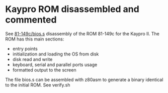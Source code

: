 # Kaypro ROM disassembled and commented

See [81-149c/bios.s](81-149c/bios.s) disassembly of the ROM 81-149c for the Kaypro II.
The ROM has this main sections:
- entry points
- initialization and loading the OS from disk
- disk read and write
- keyboard, serial and parallel ports usage
- formatted output to the screen

The file bios.s can be assembled with z80asm to generate a binary identical to the initial ROM. See verify.sh
